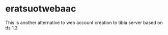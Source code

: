 # eratsuotwebaac
This is another alternative to web account creation to tibia server based on tfs 1.3
